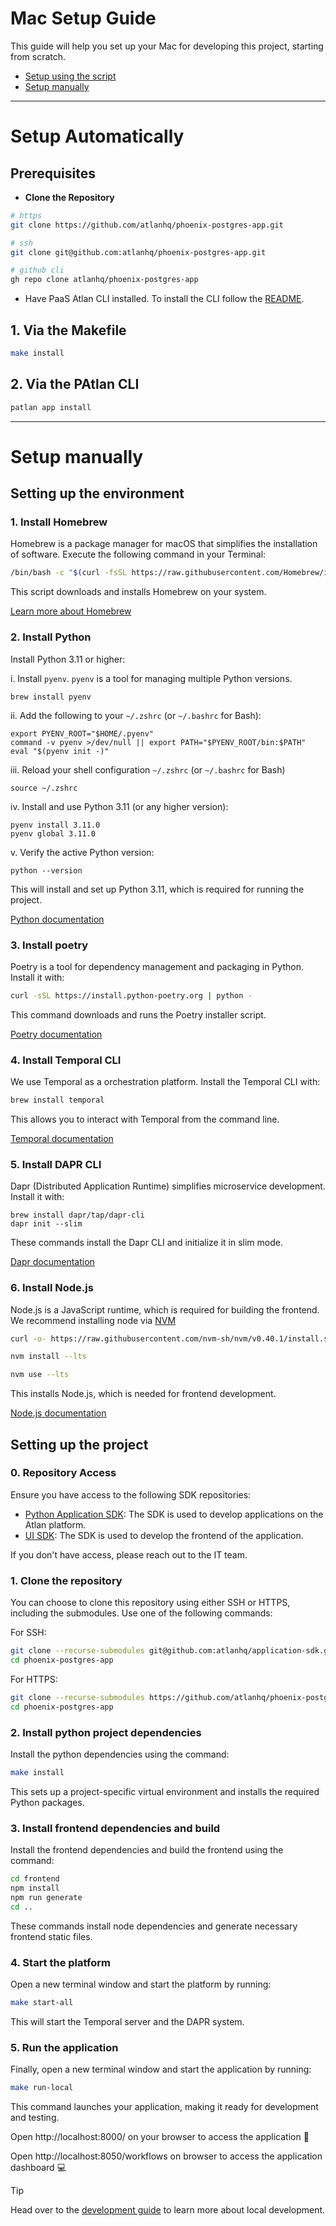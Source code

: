 # Mac Setup Guide

This guide will help you set up your Mac for developing this project, starting from scratch.

- [Setup using the script](#setup-using-the-script)
- [Setup manually](#setup-manually)

---

# Setup Automatically

## Prerequisites

- **Clone the Repository**

```bash
# https
git clone https://github.com/atlanhq/phoenix-postgres-app.git

# ssh
git clone git@github.com:atlanhq/phoenix-postgres-app.git

# github cli
gh repo clone atlanhq/phoenix-postgres-app
```

- Have PaaS Atlan CLI installed. To install the CLI follow the [README](https://github.com/atlanhq/phoenix-atlan-cli/blob/main/README.md).

## 1. Via the Makefile

```bash
make install
```

## 2. Via the PAtlan CLI

```bash
patlan app install
```

---

# Setup manually

## Setting up the environment

### 1. Install Homebrew

Homebrew is a package manager for macOS that simplifies the installation of software. Execute the following command in your Terminal:

```bash
/bin/bash -c "$(curl -fsSL https://raw.githubusercontent.com/Homebrew/install/HEAD/install.sh)"
```

This script downloads and installs Homebrew on your system.

[Learn more about Homebrew](https://brew.sh/)

### 2. Install Python

Install Python 3.11 or higher:

i. Install `pyenv`. `pyenv` is a tool for managing multiple Python versions.
```
brew install pyenv
```
ii. Add the following to your `~/.zshrc` (or `~/.bashrc` for Bash):
```
export PYENV_ROOT="$HOME/.pyenv"
command -v pyenv >/dev/null || export PATH="$PYENV_ROOT/bin:$PATH"
eval "$(pyenv init -)"
```
iii. Reload your shell configuration `~/.zshrc` (or `~/.bashrc` for Bash)
```
source ~/.zshrc
```
iv. Install and use Python 3.11 (or any higher version):
```
pyenv install 3.11.0
pyenv global 3.11.0
```
v. Verify the active Python version:
```
python --version
```


This will install and set up Python 3.11, which is required for running the project.

[Python documentation](https://docs.python.org/3.11/)

### 3. Install poetry

Poetry is a tool for dependency management and packaging in Python. Install it with:

```bash
curl -sSL https://install.python-poetry.org | python -
```
This command downloads and runs the Poetry installer script.

[Poetry documentation](https://python-poetry.org/docs/)

### 4. Install Temporal CLI

We use Temporal as a orchestration platform. Install the Temporal CLI with:

```bash
brew install temporal
```

This allows you to interact with Temporal from the command line.

[Temporal documentation](https://docs.temporal.io/develop/python)


### 5. Install DAPR CLI

Dapr (Distributed Application Runtime) simplifies microservice development. Install it with:

```
brew install dapr/tap/dapr-cli
dapr init --slim
```
These commands install the Dapr CLI and initialize it in slim mode.

[Dapr documentation](https://docs.dapr.io/)


### 6. Install Node.js

Node.js is a JavaScript runtime, which is required for building the frontend.
We recommend installing node via [NVM](https://github.com/nvm-sh/nvm#install--update-script)
```bash
curl -o- https://raw.githubusercontent.com/nvm-sh/nvm/v0.40.1/install.sh | bash

nvm install --lts

nvm use --lts
```

This installs Node.js, which is needed for frontend development.

[Node.js documentation](https://nodejs.org/en/docs/)

## Setting up the project

### 0. Repository Access

Ensure you have access to the following SDK repositories:
- [Python Application SDK](https://github.com/atlanhq/application-sdk): The SDK is used to develop applications on the Atlan platform.
- [UI SDK](https://github.com/atlanhq/application-sdk): The SDK is used to develop the frontend of the application.

If you don't have access, please reach out to the IT team.

### 1. Clone the repository

You can choose to clone this repository using either SSH or HTTPS, including the submodules. Use one of the following commands:

For SSH:
```bash
git clone --recurse-submodules git@github.com:atlanhq/application-sdk.git
cd phoenix-postgres-app
```

For HTTPS:
```bash
git clone --recurse-submodules https://github.com/atlanhq/phoenix-postgres-app.git
cd phoenix-postgres-app
```

### 2. Install python project dependencies

Install the python dependencies using the command:
```bash
make install
```
This sets up a project-specific virtual environment and installs the required Python packages.

### 3. Install frontend dependencies and build

Install the frontend dependencies and build the frontend using the command:
```bash
cd frontend
npm install
npm run generate
cd ..
```
These commands install node dependencies and generate necessary frontend static files.

### 4. Start the platform

Open a new terminal window and start the platform by running:
```bash
make start-all
```

This will start the Temporal server and the DAPR system.

### 5. Run the application

Finally, open a new terminal window and start the application by running:
```bash
make run-local
```

This command launches your application, making it ready for development and testing.

Open http://localhost:8000/ on your browser to access the application :rocket:

Open http://localhost:8050/workflows on browser to access the application dashboard :computer:

> [!TIP]
> Head over to the [development guide](./DEVELOPMENT.md) to learn more about local development.
